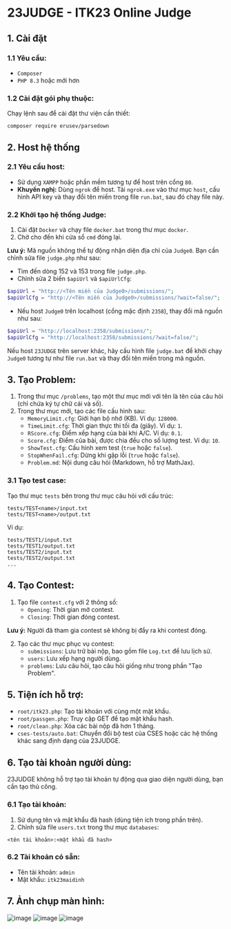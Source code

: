 # 23JUDGE - ITK23 Online Judge

## 1. Cài đặt
### 1.1 Yêu cầu:
- `Composer`
- `PHP 8.3` hoặc mới hơn

### 1.2 Cài đặt gói phụ thuộc:
Chạy lệnh sau để cài đặt thư viện cần thiết:
```
composer require erusev/parsedown
```

## 2. Host hệ thống
### 2.1 Yêu cầu host:
- Sử dụng `XAMPP` hoặc phần mềm tương tự để host trên cổng `80`.
- **Khuyến nghị:** Dùng `ngrok` để host. Tải `ngrok.exe` vào thư mục `host`, cấu hình API key và thay đổi tên miền trong file `run.bat`, sau đó chạy file này.

### 2.2 Khởi tạo hệ thống Judge:
1. Cài đặt `Docker` và chạy file `docker.bat` trong thư mục `docker`.
2. Chờ cho đến khi cửa sổ `cmd` đóng lại.

**Lưu ý:** Mã nguồn không thể tự động nhận diện địa chỉ của `Judge0`. Bạn cần chỉnh sửa file `judge.php` như sau:
- Tìm đến dòng 152 và 153 trong file `judge.php`.
- Chỉnh sửa 2 biến `$apiUrl` và `$apiUrlCfg`:
```php
$apiUrl = "http://<Tên miền của Judge0>/submissions/";
$apiUrlCfg = "http://<Tên miền của Judge0>/submissions/?wait=false/";
```
- Nếu host `Judge0` trên localhost (cổng mặc định `2358`), thay đổi mã nguồn như sau:
```php
$apiUrl = "http://localhost:2358/submissions/";
$apiUrlCfg = "http://localhost:2358/submissions/?wait=false/";
```

Nếu host `23JUDGE` trên server khác, hãy cấu hình file `judge.bat` để khởi chạy `Judge0` tương tự như file `run.bat` và thay đổi tên miền trong mã nguồn.

## 3. Tạo Problem:
1. Trong thư mục `/problems`, tạo một thư mục mới với tên là tên của câu hỏi (chỉ chứa ký tự chữ cái và số).
2. Trong thư mục mới, tạo các file cấu hình sau:
   - `MemoryLimit.cfg`: Giới hạn bộ nhớ (KB). Ví dụ: `128000`.
   - `TimeLimit.cfg`: Thời gian thực thi tối đa (giây). Ví dụ: `1`.
   - `RScore.cfg`: Điểm xếp hạng của bài khi A/C. Ví dụ: `0.1`.
   - `Score.cfg`: Điểm của bài, được chia đều cho số lượng test. Ví dụ: `10`.
   - `ShowTest.cfg`: Cấu hình xem test (`true` hoặc `false`).
   - `StopWhenFail.cfg`: Dừng khi gặp lỗi (`true` hoặc `false`).
   - `Problem.md`: Nội dung câu hỏi (Markdown, hỗ trợ MathJax).

### 3.1 Tạo test case:
Tạo thư mục `tests` bên trong thư mục câu hỏi với cấu trúc:
```
tests/TEST<name>/input.txt
tests/TEST<name>/output.txt
```
Ví dụ:
```
tests/TEST1/input.txt
tests/TEST1/output.txt
tests/TEST2/input.txt
tests/TEST2/output.txt
...
```

## 4. Tạo Contest:
1. Tạo file `contest.cfg` với 2 thông số:
   - `Opening`: Thời gian mở contest.
   - `Closing`: Thời gian đóng contest.

**Lưu ý:** Người đã tham gia contest sẽ không bị đẩy ra khi contest đóng.

2. Tạo các thư mục phục vụ contest:
   - `submissions`: Lưu trữ bài nộp, bao gồm file `Log.txt` để lưu lịch sử.
   - `users`: Lưu xếp hạng người dùng.
   - `problems`: Lưu câu hỏi, tạo câu hỏi giống như trong phần "Tạo Problem".

## 5. Tiện ích hỗ trợ:
- `root/itk23.php`: Tạo tài khoản với cùng một mật khẩu.
- `root/passgen.php`: Truy cập GET để tạo mật khẩu hash.
- `root/clean.php`: Xóa các bài nộp đã hơn 1 tháng.
- `cses-tests/auto.bat`: Chuyển đổi bộ test của CSES hoặc các hệ thống khác sang định dạng của 23JUDGE.

## 6. Tạo tài khoản người dùng:
23JUDGE không hỗ trợ tạo tài khoản tự động qua giao diện người dùng, bạn cần tạo thủ công.

### 6.1 Tạo tài khoản:
1. Sử dụng tên và mật khẩu đã hash (dùng tiện ích trong phần trên).
2. Chỉnh sửa file `users.txt` trong thư mục `databases`:
```
<tên tài khoản>:<mật khẩu đã hash>
```

### 6.2 Tài khoản có sẵn:
- Tên tài khoản: `admin`
- Mật khẩu: `itk23maidinh`

## 7. Ảnh chụp màn hình:
![image](https://github.com/user-attachments/assets/11e39e19-97dd-49ed-973d-ce2f54e76546)
![image](https://github.com/user-attachments/assets/0257c678-0984-4c79-b1e3-ffb79d3d2e96)
![image](https://github.com/user-attachments/assets/80c08d92-e5fe-42fc-83ce-5da86c18cd64)
